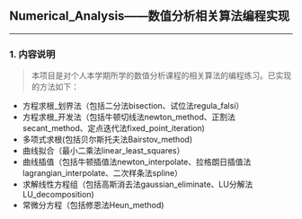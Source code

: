 ##  Numerical_Analysis——数值分析相关算法编程实现
---

### 1. 内容说明
> 本项目是对个人本学期所学的数值分析课程的相关算法的编程练习。已实现的方法如下：
 - 方程求根_划界法（包括二分法bisection、试位法regula_falsi）
 - 方程求根_开发法（包括牛顿切线法newton_method、正割法secant_method、定点迭代法fixed_point_iteration)
 - 多项式求根(包括贝尔斯托夫法Bairstov_method)
 - 曲线拟合（最小二乘法linear_least_squares）
 - 曲线插值（包括牛顿插值法newton_interpolate、拉格朗日插值法lagrangian_interpolate、二次样条法spline）
 - 求解线性方程组（包括高斯消去法gaussian_eliminate、LU分解法LU_decomposition)
 - 常微分方程（包括修恩法Heun_method)
